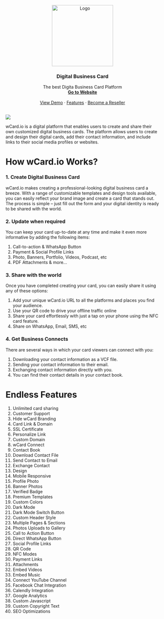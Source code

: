 <div align="center">
  <a href="https://github.com/othneildrew/Best-README-Template">
    <img src="https://wcardcdn.b-cdn.net/assets/img/logo.svg" alt="Logo" width="200">
  </a>

  <h3 align="center">Digital Business Card</h3>

  <p align="center">
    The best Digita Business Card Platform
    <br />
    <a href="https://wcard.io"><strong>Go to Website</strong></a>
    <br />
    <br />
    <a href="https://demo.wcard.io">View Demo</a>
    ·
    <a href="https://wcard.io/features">Features</a>
    ·
    <a href="https://wcard.io/reseller">Become a Reseller</a>
  </p>
</div>
<br />

<img src="https://wcardcdn.b-cdn.net/images/web/og_image.jpg" />

wCard.io is a digital platform that enables users to create and share their own customized digital business cards. The platform allows users to create and design their digital cards, add their contact information, and include links to their social media profiles or websites.



# How wCard.io Works?

### 1. Create Digital Business Card
wCard.io makes creating a professional-looking digital business card a breeze. With a range of customizable templates and design tools available, you can easily reflect your brand image and create a card that stands out. The process is simple – just fill out the form and your digital identity is ready to be shared with the world.

### 2. Update when required
You can keep your card up-to-date at any time and make it even more informative by adding the following items:

1. Call-to-action & WhatsApp Button
2. Payment & Social Profile Links
3. Photo, Banners, Portfolio, Videos, Podcast, etc
4. PDF Attachments & more...

### 3. Share with the world
Once you have completed creating your card, you can easily share it using any of these options:

1. Add your unique wCard.io URL to all the platforms and places you find your audience.
2. Use your QR code to drive your offline traffic online
3. Share your card effortlessly with just a tap on your phone using the NFC card feature.
4. Share on WhatsApp, Email, SMS, etc


### 4. Get Business Connects
There are several ways in which your card viewers can connect with you:

1. Downloading your contact information as a VCF file.
2. Sending your contact information to their email.
3. Exchanging contact information directly with you.
4. You can find their contact details in your contact book.

# Endless Features
1. Unlimited card sharing 			
2. Customer Support			
3. Hide wCard Branding 			
4. Card Link & Domain
5. SSL Certificate 			
6. Personalize Link 			
7. Custom Domain 			
8. wCard Connect
9. Contact Book 			
10. Download Contact File 			
11. Send Contact to Email 			
12. Exchange Contact
13. Design
14. Mobile Responsive
15. Profile Photo
16. Banner Photos
17. Verified Badge
18. Premium Templates
19. Custom Colors
20. Dark Mode
21. Dark Mode Switch Button
22. Custom Header Style
23. Multiple Pages & Sections
24. Photos Uploads to Gallery
25. Call to Action Button
26. Direct WhatsApp Button
27. Social Profile Links
28. QR Code
29. NFC Modes
30. Payment Links
31. Attachments
32. Embed Videos
33. Embed Music
34. Connect YouTube Channel
35. Facebook Chat Integration
36. Calendly Integration
37. Google Analytics
38. Custom Javascript
39. Custom Copyright Text
40. SEO Optimizations	
